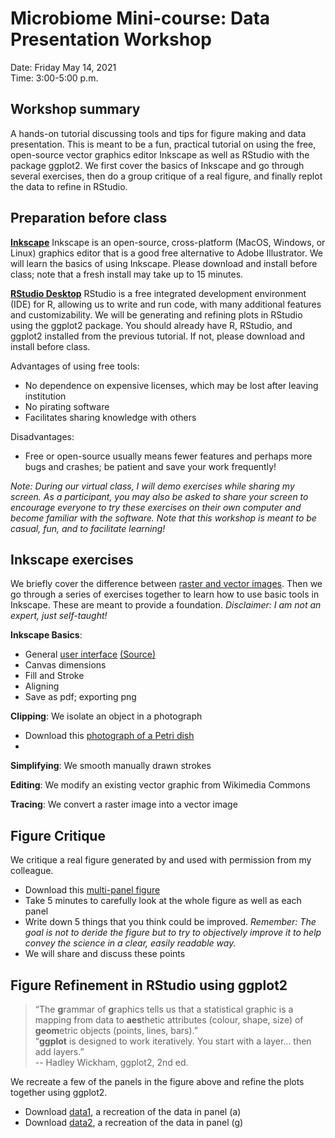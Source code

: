 # Microbiome Mini-course: Data Presentation Workshop

Date: Friday May 14, 2021 <br>
Time:  3:00-5:00 p.m. <br>


## Workshop summary

A hands-on tutorial discussing tools and tips for figure making and data presentation. This is meant to be a fun, practical tutorial on using the free, open-source vector graphics editor Inkscape as well as RStudio with the package ggplot2. We first cover the basics of Inkscape and go through several exercises, then do a group critique of a real figure, and finally replot the data to refine in RStudio.


## Preparation before class

[**Inkscape**](https://inkscape.org)
Inkscape is an open-source, cross-platform (MacOS, Windows, or Linux) graphics editor that is a good free alternative to Adobe Illustrator. We will learn the basics of using Inkscape. Please download and install before class; note that a fresh install may take up to 15 minutes. 

[**RStudio Desktop**](https://www.rstudio.com)
RStudio is a free integrated development environment (IDE) for R, allowing us to write and run code, with many additional features and customizability. We will be generating and refining plots in RStudio using the ggplot2 package. You should already have R, RStudio, and ggplot2 installed from the previous tutorial. If not, please download and install before class. 

Advantages of using free tools:
- No dependence on expensive licenses, which may be lost after leaving institution
- No pirating software
- Facilitates sharing knowledge with others 

Disadvantages:
- Free or open-source usually means fewer features and perhaps more bugs and crashes; be patient and save your work frequently!

*Note: During our virtual class, I will demo exercises while sharing my screen. As a participant, you may also be asked to share your screen to encourage everyone to try these exercises on their own computer and become familiar with the software. Note that this workshop is meant to be casual, fun, and to facilitate learning!*

## Inkscape exercises

We briefly cover the difference between [raster and vector images](). Then we go through a series of exercises together to learn how to use basic tools in Inkscape. These are meant to provide a foundation. *Disclaimer: I am not an expert, just self-taught!*

**Inkscape Basics**: 
  - General [user interface](https://github.com/itskathylam/DataPres/blob/main/inkscape/interface_areas.png) [(Source)](https://inkscape-manuals.readthedocs.io/en/latest/interface.html)
  - Canvas dimensions
  - Fill and Stroke
  - Aligning
  - Save as pdf; exporting png
  
**Clipping**: We isolate an object in a photograph
- Download this [photograph of a Petri dish]()
- 

**Simplifying**: We smooth manually drawn strokes 

**Editing**: We modify an existing vector graphic from Wikimedia Commons

**Tracing**: We convert a raster image into a vector image


## Figure Critique 

We critique a real figure generated by and used with permission from my colleague. 
- Download this [multi-panel figure]()
- Take 5 minutes to carefully look at the whole figure as well as each panel
- Write down 5 things that you think could be improved. *Remember: The goal is not to deride the figure but to try to objectively improve it to help convey the science in a clear, easily readable way.*
- We will share and discuss these points


## Figure Refinement in RStudio using ggplot2

>“The **g**rammar of **g**raphics tells us that a statistical graphic is a mapping from data to **aes**thetic attributes (colour, shape, size) of **geom**etric objects (points, lines, bars).” <br>
>“**ggplot** is designed to work iteratively. You start with a layer… then add layers.” <br>
-- Hadley Wickham, ggplot2, 2nd ed. 

We recreate a few of the panels in the figure above and refine the plots together using ggplot2.

- Download [data1](), a recreation of the data in panel (a)
- Download [data2](), a recreation of the data in panel (g)
